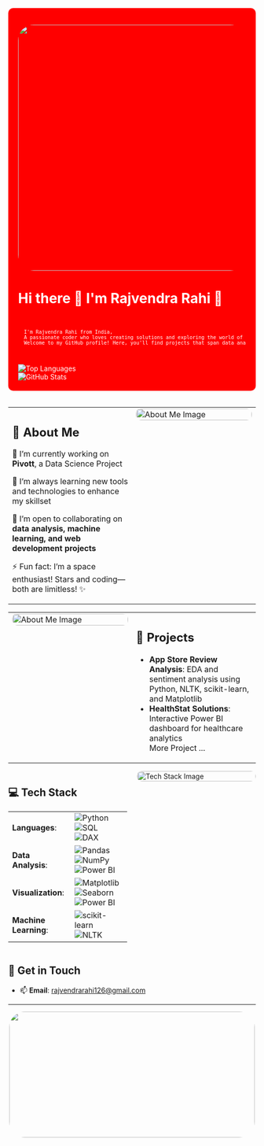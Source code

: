 
<div align="left" style="background-color:red; padding: 20px; border-radius: 10px; color: #ffffff;">
  
  
  <p align="left">
    <img src="https://media.tenor.com/QZIOWXld-s0AAAAM/pretty-sky.gif" style="border-radius: 2rem;" height="500" width="1000"/>
  </p>
  <h1>Hi there 👋 I'm Rajvendra Rahi 🚀</h1>

  <br>
  <pre style="font-size:10px;">
  I'm Rajvendra Rahi from India, 
  A passionate coder who loves creating solutions and exploring the world of tech. 
  Welcome to my GitHub profile! Here, you'll find projects that span data analysis, machine learning, and more. 🌌
  </pre>
  <br>
  <img src="https://github-readme-stats.vercel.app/api/top-langs/?username=rodyrahi&layout=compact&theme=radical" alt="Top Languages" />
  <br>
  <img src="https://github-readme-stats.vercel.app/api?username=rodyrahi&show_icons=true&theme=radical" alt="GitHub Stats" />

</div>

<br>
<table>
  <tr  >
    <!-- About Me Section on the Left -->
    <td style="vertical-align: top; width: 50%;">
      <h2>🚀 About Me</h2>
      <p> 🔭 I’m currently working on <strong>Pivott</strong>, a Data Science Project</p>
      <p> 🌱 I’m always learning new tools and technologies to enhance my skillset</p>
      <p> 👯 I’m open to collaborating on <strong>data analysis, machine learning, and web development projects</strong></p>
      <p> ⚡ Fun fact: I’m a space enthusiast! Stars and coding—both are limitless! ✨</p>
    </td>
    <!-- Image on the Right -->
    <td style="vertical-align: top; width: 50%;">
      <img src="https://github.com/user-attachments/assets/aee3c7dc-1905-48c7-bcc8-47bbfe15bc2b" alt="About Me Image" style="border-radius: 10px; width: 100%; max-width: 600px;" />
    </td>
  </tr>
</table>


<table>
  <tr>
    <!-- About Me Section on the Left -->
    <!-- Image on the Right -->
    <td style="vertical-align: top; width: 50%;">
      <img src="https://i.pinimg.com/originals/1b/d1/df/1bd1dfc8b21c6cae4bc716673c2e2469.gif" alt="About Me Image" style="border-radius: 10px; width: 100%; max-width: 1200px;" />
    </td>
     <td style="vertical-align: top; width: 50%;">
      <h2>🌌 Projects</h2>
      <ul>
        <li><strong>App Store Review Analysis</strong>: EDA and sentiment analysis using Python, NLTK, scikit-learn, and Matplotlib</li>
        <li><strong>HealthStat Solutions</strong>: Interactive Power BI dashboard for healthcare analytics</li>
        <a href="https://github.com/rodyrahi?tab=repositories" style="text-decoration: none;"> More Project ... 
        </a>
      </ul>
    </td>
  </tr>
</table>


<div style="display: flex; align-items: flex-start; gap: 20px;">
  <!-- Tech Stack Table on the Left -->
  <div style="flex: 1;">
    <h2>💻 Tech Stack</h2>
      <table>
        <tr>
          <td><strong>Languages</strong>:</td>
          <td>
            <img src="https://img.shields.io/badge/-Python-3776AB?logo=python&logoColor=white" alt="Python" />
            <img src="https://img.shields.io/badge/-SQL-4479A1?logo=postgresql&logoColor=white" alt="SQL" />
            <img src="https://img.shields.io/badge/-DAX-005A9C?logo=Microsoft&logoColor=white" alt="DAX" />
          </td>
        </tr>
        <tr>
          <td><strong>Data Analysis</strong>:</td>
          <td>
            <img src="https://img.shields.io/badge/-Pandas-150458?logo=pandas&logoColor=white" alt="Pandas" />
            <img src="https://img.shields.io/badge/-NumPy-013243?logo=numpy&logoColor=white" alt="NumPy" />
            <img src="https://img.shields.io/badge/-Power%20BI-F2C811?logo=power-bi&logoColor=black" alt="Power BI" />
          </td>
        </tr>
        <tr>
          <td><strong>Visualization</strong>:</td>
          <td>
            <img src="https://img.shields.io/badge/-Matplotlib-11557C?logo=plotly&logoColor=white" alt="Matplotlib" />
            <img src="https://img.shields.io/badge/-Seaborn-3776AB?logoColor=white" alt="Seaborn" />
            <img src="https://img.shields.io/badge/-Power%20BI-F2C811?logo=power-bi&logoColor=black" alt="Power BI" />
          </td>
        </tr>
        <tr>
          <td><strong>Machine Learning</strong>:</td>
          <td>
            <img src="https://img.shields.io/badge/-scikit--learn-F7931E?logo=scikit-learn&logoColor=white" alt="scikit-learn" />
            <img src="https://img.shields.io/badge/-NLTK-0A0A0A?logo=python&logoColor=white" alt="NLTK" />
          </td>
        </tr>
      </table>
  </div>
  
  <!-- Image on the Right -->
  <div style="flex: 1;">
    <img src="https://github.com/user-attachments/assets/aee3c7dc-1905-48c7-bcc8-47bbfe15bc2b" alt="Tech Stack Image" style="border-radius: 10px; width: 100%; max-width: 300px;" />
  </div>
</div>



## 🌠 Get in Touch
- 📫 **Email**: [rajvendrarahi126@gmail.com](mailto:rajvendrarahi126@gmail.com)

---
<p align="center">
    <img src="https://github.com/user-attachments/assets/7ff7a238-250a-40b9-bb04-19c07809b367" style="border-radius: 2rem;" height="256" width="500"/>
  </p>






